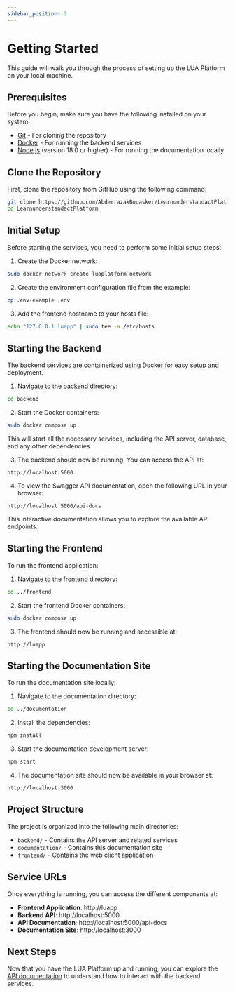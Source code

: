 ```yaml
---
sidebar_position: 2
---
```


# Getting Started

This guide will walk you through the process of setting up the LUA Platform on your local machine.

## Prerequisites

Before you begin, make sure you have the following installed on your system:

- [Git](https://git-scm.com/downloads) - For cloning the repository
- [Docker](https://www.docker.com/get-started/) - For running the backend services
- [Node.js](https://nodejs.org/) (version 18.0 or higher) - For running the documentation locally

## Clone the Repository

First, clone the repository from GitHub using the following command:

```bash
git clone https://github.com/AbderrazakBouasker/LearnunderstandactPlatform.git
cd LearnunderstandactPlatform
```

## Initial Setup

Before starting the services, you need to perform some initial setup steps:

1. Create the Docker network:

```bash
sudo docker network create luaplatform-network
```

2. Create the environment configuration file from the example:

```bash
cp .env-example .env
```

3. Add the frontend hostname to your hosts file:

```bash
echo "127.0.0.1 luapp" | sudo tee -a /etc/hosts
```

## Starting the Backend

The backend services are containerized using Docker for easy setup and deployment.

1. Navigate to the backend directory:

```bash
cd backend
```

2. Start the Docker containers:

```bash
sudo docker compose up
```

This will start all the necessary services, including the API server, database, and any other dependencies.

3. The backend should now be running. You can access the API at:

```
http://localhost:5000
```

4. To view the Swagger API documentation, open the following URL in your browser:

```
http://localhost:5000/api-docs
```

This interactive documentation allows you to explore the available API endpoints.

## Starting the Frontend

To run the frontend application:

1. Navigate to the frontend directory:

```bash
cd ../frontend
```

2. Start the frontend Docker containers:

```bash
sudo docker compose up
```

3. The frontend should now be running and accessible at:

```
http://luapp
```

## Starting the Documentation Site

To run the documentation site locally:

1. Navigate to the documentation directory:

```bash
cd ../documentation
```

2. Install the dependencies:

```bash
npm install
```

3. Start the documentation development server:

```bash
npm start
```

4. The documentation site should now be available in your browser at:

```
http://localhost:3000
```

## Project Structure

The project is organized into the following main directories:

- `backend/` - Contains the API server and related services
- `documentation/` - Contains this documentation site
- `frontend/` - Contains the web client application

## Service URLs

Once everything is running, you can access the different components at:

- **Frontend Application**: http://luapp
- **Backend API**: http://localhost:5000
- **API Documentation**: http://localhost:5000/api-docs
- **Documentation Site**: http://localhost:3000

## Next Steps

Now that you have the LUA Platform up and running, you can explore the [API documentation](/docs/apis) to understand how to interact with the backend services.
